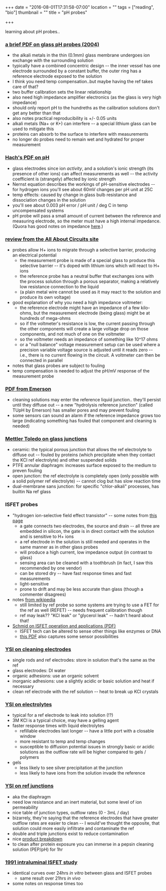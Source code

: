 +++
date = "2016-08-01T17:31:58-07:00"
location = ""
tags = ["reading", "bio"]
thumbnail = ""
title = "pH probes"

+++

learning about pH probes..

<!--more-->

### [a brief PDF on glass pH probes (2004)](https://www.electrochem.org/dl/interface/sum/sum04/IF6-04-Pages19-20.pdf)

* the alkali metals in the thin (0.1mm) glass membrane undergoes ion exchange
with the surrounding solution
* typically have a combined concentric design --
the inner vessel has one electrode surrounded by a constant buffer,
the outer ring has a reference electrode exposed to the solution
* I think you need temp compensation..but maybe having the ref takes care of that?
* two buffer calibration sets the linear relationship
* also need high impedance amplifier electronics (as the glass is very high impedance)
* should only report pH to the hundreths
as the calibration solutions don't get any better than that
* also notes practical reproducibility is +/- 0.05 units
* alkali metals (Na+ or K+) can interfere --
a special lithium glass can be used to mitigate this
* proteins can absorb to the surface to interfere with measurements
* no longer do probes need to remain wet and hydrated for proper measurement


### [Hach's PDF on pH](/misc/hach-ph-handbook.pdf)

* glass electrodes since ion *activity*, and a solution's ionic strength (its presence of other ions)
can affect measurements as well --
the activity coefficient is (strangely) affected by ionic strength
* Nernst equation describes the workings of pH-sensitive electrodes --
for hydrogen ions you'll see about 60mV changes per pH unit at 25C
* temp effects: caused by change in glass bulb resistance and dissociation changes in the solution
* you'll see about 0.003 pH error / pH unit / deg C in temp uncompensated systems
* pH probe will pass a small amount of current between the reference and measuring electrode,
so the meter must have a high internal impedance.
(Quora has good notes on impedance [here](https://www.quora.com/What-does-it-mean-to-have-a-high-or-low-output-impedance-physically).)


### [review from the All About Circuits site](http://www.allaboutcircuits.com/textbook/direct-current/chpt-9/ph-measurement/)

* probes allow H+ ions to migrate through a selective barrier, producing an electrical potential
  * the measurement probe is made of a special glass to produce this selective barrier --
  it's doped with lithium ions which will react to H+ ions
  * the reference probe has a neutral buffer that exchanges ions
  with the process solution through a porous separator,
  making a relatively low resistance connection to the liquid
  * (a plain metal wire cannot be used as it may react to the solution and produce its own voltage)
* good explanation of why you need a high impedance voltmeter:
  * the reference electrode might have an impedance of a few kilo-ohms,
  but the measurement electrode (being glass) might be at hundreds of mega-ohms
  * so if the voltmeter's resistance is low, the current passing through the other components
  will create a large voltage drop on those components, and not much of one on the voltmeter
  * so the voltmeter needs an impedance of something like 10^17 ohms
  * or a "null balance" voltage measurement setup can be used
  where a precision variable voltage source is adjusted until it reads zero --
  i.e., there is no current flowing in the circuit.
  A voltmeter can then be connected in parallel
* notes that glass probes are subject to fouling
* temp compensation is needed to adjust the pH/mV response of the measurement probe


### [PDF from Emerson](http://www2.emersonprocess.com/siteadmincenter/PM%20Rosemount%20Analytical%20Documents/Liq_ADS_43-002.pdf)

* cleaning solutions may enter the reference liquid junction..
they'll persist until they diffuse out --
a new "hydrolysis reference junction" (called TUpH by Emerson) has smaller pores
and may prevent fouling
* some sensors can sound an alarm if the reference impedance grows too large
(indicating something has fouled that component and cleaning is needed)


### [Mettler Toledo on glass junctions](http://www.mt.com/us/en/home/perm-lp/product-organizations/pro/ph-probe-selection.html)

* ceramic: the typical porous junction that allows the ref electrolyte to diffuse out --
fouled by proteins (which precipitate when they contact the KCl ref electrolyte) and other suspended solids
* PTFE annular diaphragm: increases surface exposed to the medium to preven fouling
* open junction: the ref electrolyte is completely open (only possible with a solid polymer ref electrolyte) --
cannot clog but has slow reaction time
* dual-membrane sans junction: for specific "chlor-alkali" processes, has builtin Na ref glass


### ISFET probes

* "hydrogen ion-selective field effect transistor" --
some notes from [this page](http://www.all-about-ph.com/nonglass-ph-electrode.html)
  * a gate connects two electrodes, the source and drain --
  all three are embedded in silicon, the gate is in direct contact with the solution
  and is sensitive to H+ ions
  * a ref electrode in the solution is still needed and operates in the same manner as in other glass probes
  * will produce a high current, low impedance output (in contrast to glass)
  * sensing area can be cleaned with a toothbrush (in fact, I saw this recommended by one vendor)
  * can be stored dry -- have fast response times and fast measurements
  * light-sensitive
  * prone to drift and may be less accurate than glass (though a commenter disagrees)
* notes [from wikipedia](https://en.wikipedia.org/wiki/ISFET)
  * still limited by ref probe so some systems are trying to use a FET for the ref as well (REFET) --
  needs frequent calibration though
  * ref may leak??  "KCl leak" or "glycerol leak" -- hadn't heard about that!
* [Schmid on ISFET operation and applications (PDF)](http://wwwmayr.informatik.tu-muenchen.de/konferenzen/MB-Jass2006/courses/2/AbstractSchmid.pdf)
  * ISFET tech can be altered to sense other things like enzymes or DNA
  * [this PDF](http://www.colorado.edu/MCEN/micronanobio/Homework/Homework_Nano-ScaleEngineering_3_2008_Solutions.pdf)
  also captures some sensor possibilities


### [YSI on cleaning electrodes](https://www.ysi.com/ysi-blog/water-blogged-blog/2013/10/extend-the-life-of-your-ph-electrode-in-3-practical-steps)

* single rods and ref electrodes: store in solution that's the same as the ref
* glass electrodes: DI water
* organic adhesions: use an organic solvent
* inorganic adhesions: use a slightly acidic or basic solution and heat if necessary
* clean ref electrode with the ref solution -- heat to break up KCl crystals


### [YSI on electrolytes](https://www.ysi.com/ysi-blog/water-blogged-blog/2015/05/anatomy-of-a-ph-electrode-glass-ph-probes-part-3-of-4)

* typical for a ref electrode to leak into solution (!?)
* 3M KCl is a typical choice, may have a gelling agent
* faster response times with liquid electrolytes
  * refillable electrodes last longer -- have a little port with a closable window
  * more resistant to temp and temp changes
  * susceptible to diffusion potential issues in strongly basic or acidic solutions
  as the outflow rate will be higher compared to gels / polymers
* gels
  * less likely to see silver precipitation at the junction
  * less likely to have ions from the solution invade the reference


### [YSI on ref junctions](https://www.ysi.com/ysi-blog/water-blogged-blog/2015/05/anatomy-of-a-ph-electrode-glass-ph-probes-part-4-of-4)

* aka the diaphragm
* need low resistance and an inert material, but some level of ion permeability
* nice table of junction types, outflow rates (0 - 3mL / day)
* bizarrely, they're saying that the reference electrodes that have greater outflow rates are easier to clean --
I would've thought the opposite, that solution could more easily infiltrate and contaminate the ref
* double and triple junctions exist to reduce contamination
* nice [product breakdown](https://www.ysi.com/File%20Library/Documents/Guides/YSI_Lab_pH_Electrode_Selection_Guide_W75-03_0815.pdf)
* to clean after protein exposure you can immerse in a pepsin cleaning solution (PEP/pH) for 1hr


### [1991 intraluminal ISFET study](http://gut.bmj.com/content/32/3/240.full.pdf)

* identical curves over 24hrs *in vitro* between glass and ISFET probes
  * same result over 21hrs *in vivo*
* some notes on response times too
